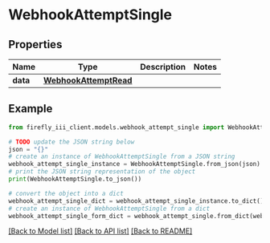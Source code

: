 # WebhookAttemptSingle


## Properties

Name | Type | Description | Notes
------------ | ------------- | ------------- | -------------
**data** | [**WebhookAttemptRead**](WebhookAttemptRead.md) |  | 

## Example

```python
from firefly_iii_client.models.webhook_attempt_single import WebhookAttemptSingle

# TODO update the JSON string below
json = "{}"
# create an instance of WebhookAttemptSingle from a JSON string
webhook_attempt_single_instance = WebhookAttemptSingle.from_json(json)
# print the JSON string representation of the object
print(WebhookAttemptSingle.to_json())

# convert the object into a dict
webhook_attempt_single_dict = webhook_attempt_single_instance.to_dict()
# create an instance of WebhookAttemptSingle from a dict
webhook_attempt_single_form_dict = webhook_attempt_single.from_dict(webhook_attempt_single_dict)
```
[[Back to Model list]](../README.md#documentation-for-models) [[Back to API list]](../README.md#documentation-for-api-endpoints) [[Back to README]](../README.md)


